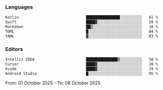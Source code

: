 <!--START_SECTION:waka-->
### Languages
```txt
Kotlin                              ███████████████░░░░░░░░░░   61 %
Swift                               ████▓░░░░░░░░░░░░░░░░░░░░   20 %
Markdown                            ██▒░░░░░░░░░░░░░░░░░░░░░░   10 %
TOML                                █░░░░░░░░░░░░░░░░░░░░░░░░   04 %
YAML                                ▓░░░░░░░░░░░░░░░░░░░░░░░░   03 %
```

### Editors
```txt
IntelliJ IDEA                       ██████████████▒░░░░░░░░░░   58 %
Cursor                              ████▓░░░░░░░░░░░░░░░░░░░░   20 %
Xcode                               ████▓░░░░░░░░░░░░░░░░░░░░   19 %
Android Studio                      █░░░░░░░░░░░░░░░░░░░░░░░░   05 %
```

From: 01 October 2025 - To: 08 October 2025
<!--END_SECTION:waka-->
